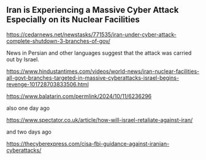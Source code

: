 ## Iran is Experiencing a Massive Cyber Attack Especially on its Nuclear Facilities

https://cedarnews.net/newstasks/771535/iran-under-cyber-attack-complete-shutdown-3-branches-of-gov/

News in Persian and other languages suggest that the attack was carried out by Israel.

https://www.hindustantimes.com/videos/world-news/iran-nuclear-facilities-all-govt-branches-targeted-in-massive-cyberattacks-israel-begins-revenge-101728703833506.html

https://www.balatarin.com/permlink/2024/10/11/6236296

also one day ago

https://www.spectator.co.uk/article/how-will-israel-retaliate-against-iran/

and two days ago

https://thecyberexpress.com/cisa-fbi-guidance-against-iranian-cyberattacks/
